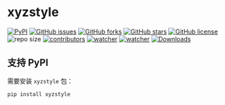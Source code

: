 # xyzstyle

[![PyPI](https://img.shields.io/pypi/v/xyzstyle.svg)](https://pypi.org/project/xyzstyle/) [![GitHub issues](https://img.shields.io/github/issues/xinetzone/xyzstyle)](https://github.com/xinetzone/xyzstyle/issues) [![GitHub forks](https://img.shields.io/github/forks/xinetzone/xyzstyle)](https://github.com/xinetzone/xyzstyle/network) [![GitHub stars](https://img.shields.io/github/stars/xinetzone/xyzstyle)](https://github.com/xinetzone/xyzstyle/stargazers) [![GitHub license](https://img.shields.io/github/license/xinetzone/xyzstyle)](https://github.com/xinetzone/xyzstyle/blob/main/LICENSE) ![repo size](https://img.shields.io/github/repo-size/xinetzone/xyzstyle.svg) [![contributors](https://img.shields.io/github/contributors/xinetzone/xyzstyle.svg)](https://github.com/xinetzone/xyzstyle/graphs/contributors) [![watcher](https://img.shields.io/github/watchers/xinetzone/xyzstyle.svg)](https://github.com/xinetzone/xyzstyle/watchers) [![watcher](https://img.shields.io/github/watchers/xinetzone/pytorch-book.svg)](https://github.com/xinetzone/pytorch-book/watchers) [![Downloads](https://pepy.tech/badge/xyzstyle/week)](https://pepy.tech/project/xyzstyle)

## 支持 PyPI

需要安装 `xyzstyle` 包：

```shell
pip install xyzstyle
```
